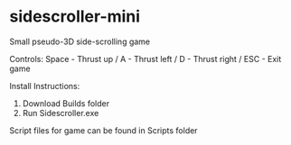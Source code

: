# sidescroller-mini
Small pseudo-3D side-scrolling game 

Controls:
Space - Thrust up / 
A - Thrust left / 
D - Thrust right / 
ESC - Exit game 

Install Instructions: 
1. Download Builds folder
2. Run Sidescroller.exe

Script files for game can be found in Scripts folder
